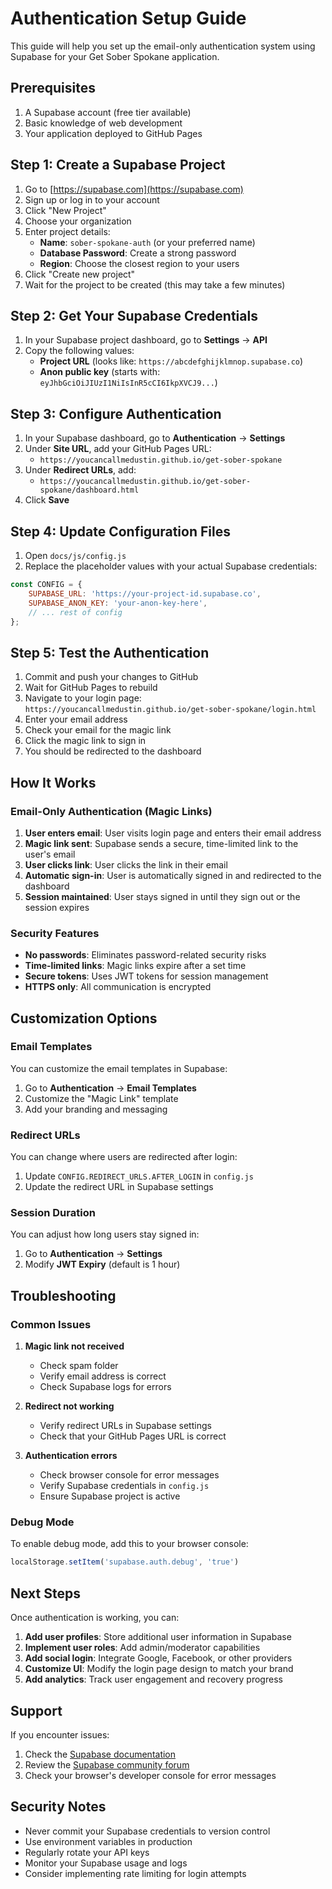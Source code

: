 # Authentication Setup Guide

This guide will help you set up the email-only authentication system using Supabase for your Get Sober Spokane application.

## Prerequisites

1. A Supabase account (free tier available)
2. Basic knowledge of web development
3. Your application deployed to GitHub Pages

## Step 1: Create a Supabase Project

1. Go to [https://supabase.com](https://supabase.com)
2. Sign up or log in to your account
3. Click "New Project"
4. Choose your organization
5. Enter project details:
   - **Name**: `sober-spokane-auth` (or your preferred name)
   - **Database Password**: Create a strong password
   - **Region**: Choose the closest region to your users
6. Click "Create new project"
7. Wait for the project to be created (this may take a few minutes)

## Step 2: Get Your Supabase Credentials

1. In your Supabase project dashboard, go to **Settings** → **API**
2. Copy the following values:
   - **Project URL** (looks like: `https://abcdefghijklmnop.supabase.co`)
   - **Anon public key** (starts with: `eyJhbGciOiJIUzI1NiIsInR5cCI6IkpXVCJ9...`)

## Step 3: Configure Authentication

1. In your Supabase dashboard, go to **Authentication** → **Settings**
2. Under **Site URL**, add your GitHub Pages URL:
   - `https://youcancallmedustin.github.io/get-sober-spokane`
3. Under **Redirect URLs**, add:
   - `https://youcancallmedustin.github.io/get-sober-spokane/dashboard.html`
4. Click **Save**

## Step 4: Update Configuration Files

1. Open `docs/js/config.js`
2. Replace the placeholder values with your actual Supabase credentials:

```javascript
const CONFIG = {
    SUPABASE_URL: 'https://your-project-id.supabase.co',
    SUPABASE_ANON_KEY: 'your-anon-key-here',
    // ... rest of config
};
```

## Step 5: Test the Authentication

1. Commit and push your changes to GitHub
2. Wait for GitHub Pages to rebuild
3. Navigate to your login page: `https://youcancallmedustin.github.io/get-sober-spokane/login.html`
4. Enter your email address
5. Check your email for the magic link
6. Click the magic link to sign in
7. You should be redirected to the dashboard

## How It Works

### Email-Only Authentication (Magic Links)

1. **User enters email**: User visits login page and enters their email address
2. **Magic link sent**: Supabase sends a secure, time-limited link to the user's email
3. **User clicks link**: User clicks the link in their email
4. **Automatic sign-in**: User is automatically signed in and redirected to the dashboard
5. **Session maintained**: User stays signed in until they sign out or the session expires

### Security Features

- **No passwords**: Eliminates password-related security risks
- **Time-limited links**: Magic links expire after a set time
- **Secure tokens**: Uses JWT tokens for session management
- **HTTPS only**: All communication is encrypted

## Customization Options

### Email Templates

You can customize the email templates in Supabase:
1. Go to **Authentication** → **Email Templates**
2. Customize the "Magic Link" template
3. Add your branding and messaging

### Redirect URLs

You can change where users are redirected after login:
1. Update `CONFIG.REDIRECT_URLS.AFTER_LOGIN` in `config.js`
2. Update the redirect URL in Supabase settings

### Session Duration

You can adjust how long users stay signed in:
1. Go to **Authentication** → **Settings**
2. Modify **JWT Expiry** (default is 1 hour)

## Troubleshooting

### Common Issues

1. **Magic link not received**
   - Check spam folder
   - Verify email address is correct
   - Check Supabase logs for errors

2. **Redirect not working**
   - Verify redirect URLs in Supabase settings
   - Check that your GitHub Pages URL is correct

3. **Authentication errors**
   - Check browser console for error messages
   - Verify Supabase credentials in `config.js`
   - Ensure Supabase project is active

### Debug Mode

To enable debug mode, add this to your browser console:
```javascript
localStorage.setItem('supabase.auth.debug', 'true')
```

## Next Steps

Once authentication is working, you can:

1. **Add user profiles**: Store additional user information in Supabase
2. **Implement user roles**: Add admin/moderator capabilities
3. **Add social login**: Integrate Google, Facebook, or other providers
4. **Customize UI**: Modify the login page design to match your brand
5. **Add analytics**: Track user engagement and recovery progress

## Support

If you encounter issues:

1. Check the [Supabase documentation](https://supabase.com/docs)
2. Review the [Supabase community forum](https://github.com/supabase/supabase/discussions)
3. Check your browser's developer console for error messages

## Security Notes

- Never commit your Supabase credentials to version control
- Use environment variables in production
- Regularly rotate your API keys
- Monitor your Supabase usage and logs
- Consider implementing rate limiting for login attempts
